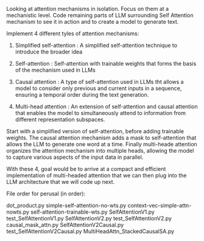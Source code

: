 Looking at attention mechanisms in isolation.
Focus on them at a mechanistic level.
Code remaining parts of LLM surrounding Self Attention mechanism to 
see it in action and to create a model to generate text.

Implement 4 different tyles of attention mechanisms:
1. Simplified self-attention : A simplified self-attention technique to introduce the broader idea

2. Self-attention : Self-attention with trainable weights that forms the basis of the mechanism used in LLMs

3. Causal attention : A type of self-attention used in LLMs tht allows a model to consider only previous and current inputs in a sequence,
                      ensuring a temporal order during the text generation.

4. Multi-head attention : An extension of self-attention and causal attention that enables the model to simultaneously attend to information
from different representation subspaces.

Start with a simplified version of self-attention, before adding trainable weights. The causal attention mechanism adds a mask to self-attention
that allows the LLM to generate one word at a time. Finally multi-heade attention organizes the attention mechanism into multiple heads, allowing
the model to capture various aspects of the input data in parallel.

With these 4, goal would be to arrive at a compact and efficient implementation of multi-headed attention that we can then plug into the 
LLM architecture that we will code up next.

File order for perusal (in order):

dot_product.py
simple-self-attention-no-wts.py
context-vec-simple-attn-nowts.py
self-attention-trainable-wts.py
SelfAttentionV1.py
test_SelfAttentionV1.py
SelfAttentionV2.py
test_SelfAttentionV2.py
causal_mask_attn.py
SelfAttentionV2Causal.py
test_SelfAttentionV2Causal.py
MultiHeadAttn_StackedCausalSA.py


